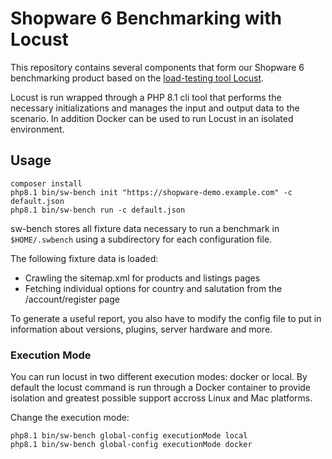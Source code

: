 # Shopware 6 Benchmarking with Locust

This repository contains several components that form our Shopware 6 benchmarking product
based on the [load-testing tool Locust](https://locust.io).

Locust is run wrapped through a PHP 8.1 cli tool that performs the necessary initializations
and manages the input and output data to the scenario. In addition Docker can be used to run
Locust in an isolated environment.

## Usage

```
composer install
php8.1 bin/sw-bench init "https://shopware-demo.example.com" -c default.json
php8.1 bin/sw-bench run -c default.json
```

sw-bench stores all fixture data necessary to run a benchmark in `$HOME/.swbench`
using a subdirectory for each configuration file.

The following fixture data is loaded:

* Crawling the sitemap.xml for products and listings pages
* Fetching individual options for country and salutation from the /account/register page

To generate a useful report, you also have to modify the config file to put in
information about versions, plugins, server hardware and more.

### Execution Mode

You can run locust in two different execution modes: docker or local. By
default the locust command is run through a Docker container to provide
isolation and greatest possible support accross Linux and Mac platforms.

Change the execution mode:

```
php8.1 bin/sw-bench global-config executionMode local
php8.1 bin/sw-bench global-config executionMode docker
```
